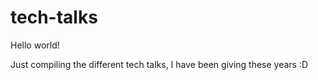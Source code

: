 # tech-talks

Hello world! 

Just compiling the different tech talks, I have been giving these years :D 
